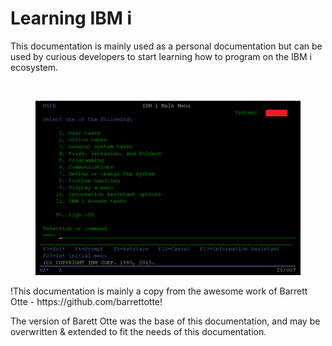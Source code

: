 # Learning IBM i

<p>This documentation is mainly used as a personal documentation but can be used by curious developers to start learning how to program on the IBM i ecosystem.</p>

<br>

<figure align="center">
	<img src="./docs/core/ibmi/_assets/ibmi-02.PNG" alt="My AS/400" />
	<figcaption align="center">
	</figcaption>
</figure>

<p>!This documentation is mainly a copy from the awesome work of Barrett Otte - https://github.com/barrettotte!</p>
<p>The version of Barett Otte was the base of this documentation, and may be overwritten & extended to fit the needs of this documentation.</p>
